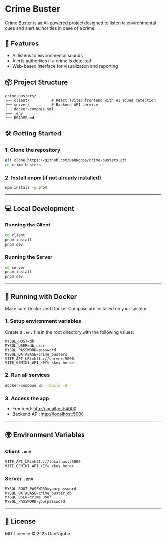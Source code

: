 # Crime Buster

Crime Buster is an AI-powered project designed to listen to environmental cues and alert authorities in case of a crime.

## 🚀 Features

- AI listens to environmental sounds
- Alerts authorities if a crime is detected
- Web-based interface for visualization and reporting

## 📦 Project Structure

```
crime-busters/
├── client/          # React (Vite) frontend with AI sound detection
├── server/          # Backend API service
├── docker-compose.yml
├── .env
└── README.md
```

## 🛠️ Getting Started

### 1. Clone the repository

```bash
git clone https://github.com/DanNgobe/crime-busters.git
cd crime-busters
```

### 2. Install pnpm (if not already installed)

```bash
npm install -g pnpm
```

---

## 💻 Local Development

### Running the Client

```bash
cd client
pnpm install
pnpm dev
```

### Running the Server

```bash
cd server
pnpm install
pnpm dev
```

---

## 🐳 Running with Docker

Make sure Docker and Docker Compose are installed on your system.

### 1. Setup environment variables

Create a `.env` file in the root directory with the following values:

```env
MYSQL_HOST=db
MYSQL_USER=db_user
MYSQL_PASSWORD=password
MYSQL_DATABASE=crime_busters
VITE_API_URL=http://server:5000
VITE_GEMINI_API_KEY= <key here>
```

### 2. Run all services

```bash
docker-compose up --build -d
```

### 3. Access the app

- Frontend: [http://localhost:4000](http://localhost:4000)
- Backend API: [http://localhost:5000](http://localhost:5000)

---

## 🌍 Environment Variables

### Client `.env`

```env
VITE_API_URL=http://localhost:5000
VITE_GEMINI_API_KEY= <key here>
```

### Server `.env`

```env
MYSQL_ROOT_PASSWORD=yourpassword
MYSQL_DATABASE=crime_buster_db
MYSQL_USER=crime_user
MYSQL_PASSWORD=yourpassword
```

---

## 📄 License

MIT License © 2025 DanNgobe
